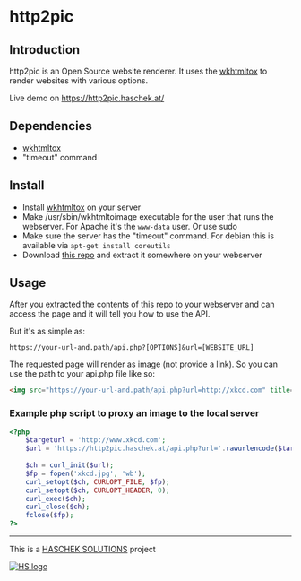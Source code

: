 # http2pic

## Introduction
http2pic is an Open Source website renderer. It uses the [wkhtmltox](https://github.com/wkhtmltopdf/wkhtmltopdf) to render websites with various options.

Live demo on https://http2pic.haschek.at/

## Dependencies
- [wkhtmltox](http://wkhtmltopdf.org/downloads.html)
- "timeout" command

## Install

- Install [wkhtmltox](http://wkhtmltopdf.org/downloads.html) on your server
- Make /usr/sbin/wkhtmltoimage executable for the user that runs the webserver. For Apache it's the ```www-data``` user. Or use sudo
- Make sure the server has the "timeout" command. For debian this is available via ```apt-get install coreutils```
- Download [this repo](https://github.com/chrisiaut/http2pic/archive/master.zip) and extract it somewhere on your webserver

## Usage

After you extracted the contents of this repo to your webserver and can access the page and it will tell you how to use the API.

But it's as simple as:

```
https://your-url-and.path/api.php?[OPTIONS]&url=[WEBSITE_URL]
```

The requested page will render as image (not provide a link). So you can use the path to your api.php file like so:

```html
<img src="https://your-url-and.path/api.php?url=http://xkcd.com" title="screenshot of xkcd.com" />
```

### Example php script to proxy an image to the local server

```php
<?php
    $targeturl = 'http://www.xkcd.com';
    $url = 'https://http2pic.haschek.at/api.php?url='.rawurlencode($targeturl);
	    
    $ch = curl_init($url);
    $fp = fopen('xkcd.jpg', 'wb');
    curl_setopt($ch, CURLOPT_FILE, $fp);
    curl_setopt($ch, CURLOPT_HEADER, 0);
    curl_exec($ch);
    curl_close($ch);
    fclose($fp);
?>
```

---

This is a [HASCHEK SOLUTIONS](https://haschek.solutions) project

[![HS logo](https://http2pic.haschek.at/img/hs_logo.png)](https://haschek.solutions)